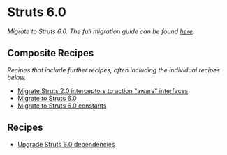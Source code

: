 # Struts 6.0

_Migrate to Struts 6.0. The full migration guide can be found [here](https://cwiki.apache.org/confluence/display/WW/Struts+2.5+to+6.0.0+migration#Struts2.5to6.0.0migration-Staticmethodsaccess)._

## Composite Recipes

_Recipes that include further recipes, often including the individual recipes below._

* [Migrate Struts 2.0 interceptors to action "aware" interfaces](./migrateawareinterfaces.md)
* [Migrate to Struts 6.0](./migratestruts6.md)
* [Migrate to Struts 6.0 constants](./migratestruts6constants.md)

## Recipes

* [Upgrade Struts 6.0 dependencies](./upgradestruts6dependencies.md)


